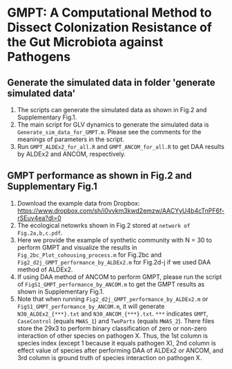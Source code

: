 # GMPT: A Computational Method to Dissect Colonization Resistance of the Gut Microbiota against Pathogens

## Generate the simulated data in folder 'generate simulated data'
1. The scripts can generate the simulated data as shown in Fig.2 and Supplementary Fig.1.
2. The main script for GLV dynamics to generate the simulated data is `Generate_sim_data_for_GMPT.m`. Please see the comments for the meanings of parameters in the script.
3. Run `GMPT_ALDEx2_for_all.R` and `GMPT_ANCOM_for_all.R` to get DAA results by ALDEx2 and ANCOM, respectively.

## GMPT performance as shown in Fig.2 and Supplementary Fig.1

1. Download the example data from Dropbox: https://www.dropbox.com/sh/i0vvkm3kwd2emzw/AACYyU4b4cTnPF6f-rSEuy4ea?dl=0
2. The ecological netowrks shown in Fig.2 stored at `network of Fig.2a,b,c.pdf`. 
3. Here we provide the example of synthetic community with N = 30 to perform GMPT and visualize the results in `Fig_2bc_Plot_cohousing_process.m` for Fig.2bc and `Fig2_d2j_GMPT_performance_by_ALDEx2.m` for Fig.2d-j if we used DAA method of ALDEx2.
4. If using DAA method of ANCOM to perform GMPT, please run the script of `FigS1_GMPT_performance_by_ANCOM.m` to get the GMPT results as shown in Supplementary Fig.1.
5. Note that when running `Fig2_d2j_GMPT_performance_by_ALDEx2.m` or `FigS1_GMPT_performance_by_ANCOM.m`, it will generate `N30_ALDEx2_{***}.txt` and `N30_ANCOM_{***}.txt`. `***` indicates `GMPT`, `CaseControl` (equals `MWAS_1`) and `TwoParts` (equals `MWAS_2`). There files store the 29x3 to perform binary classification of zero or non-zero interaction of other species on pathogen X. Thus, the 1st column is species index (except 1 because it equals pathogen X), 2nd column is effect value of species after performing DAA of ALDEx2 or ANCOM, and 3rd column is ground truth of species interaction on pathogen X.
